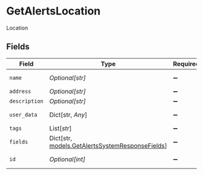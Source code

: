 # GetAlertsLocation

Location


## Fields

| Field                                                                                         | Type                                                                                          | Required                                                                                      | Description                                                                                   |
| --------------------------------------------------------------------------------------------- | --------------------------------------------------------------------------------------------- | --------------------------------------------------------------------------------------------- | --------------------------------------------------------------------------------------------- |
| `name`                                                                                        | *Optional[str]*                                                                               | :heavy_minus_sign:                                                                            | Location name                                                                                 |
| `address`                                                                                     | *Optional[str]*                                                                               | :heavy_minus_sign:                                                                            | Address                                                                                       |
| `description`                                                                                 | *Optional[str]*                                                                               | :heavy_minus_sign:                                                                            | Description                                                                                   |
| `user_data`                                                                                   | Dict[str, *Any*]                                                                              | :heavy_minus_sign:                                                                            | Custom attributes                                                                             |
| `tags`                                                                                        | List[*str*]                                                                                   | :heavy_minus_sign:                                                                            | Tags                                                                                          |
| `fields`                                                                                      | Dict[str, [models.GetAlertsSystemResponseFields](../models/getalertssystemresponsefields.md)] | :heavy_minus_sign:                                                                            | Custom Fields                                                                                 |
| `id`                                                                                          | *Optional[int]*                                                                               | :heavy_minus_sign:                                                                            | Location identifier                                                                           |